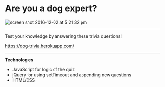 
# Are you a dog expert? 

![screen shot 2016-12-02 at 5 21 32 pm](https://cloud.githubusercontent.com/assets/19538076/20855590/d21fbb58-b8b3-11e6-963f-bc8068e21cc3.png)


----------

Test your knowledge by answering these trivia questions!

https://dog-trivia.herokuapp.com/


----------

**Technologies**

 - JavaScript for logic of the quiz
 - jQuery for using setTimeout and appending new questions
 - HTML/CSS




































































































































































































